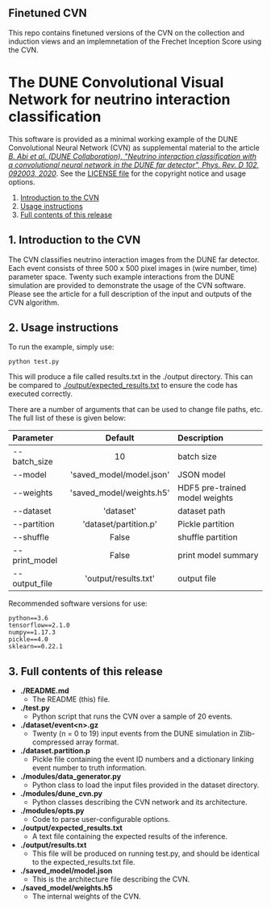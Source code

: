 ## Finetuned CVN
This repo contains finetuned versions of the CVN on the collection and induction views and an implemnetation of the Frechet Inception Score using the CVN. 

# The DUNE Convolutional Visual Network for neutrino interaction classification

This software is provided as a minimal working example of the DUNE Convolutional Neural Network (CVN) as supplemental material to the article [*B. Abi et al. (DUNE Collaboration), "Neutrino interaction classification with a convolutional neural network in the DUNE far detector", Phys. Rev. D 102, 092003, 2020*](https://link.aps.org/doi/10.1103/PhysRevD.102.092003). See the [LICENSE file](LICENSE) for the copyright notice and usage options.

1. [Introduction to the CVN](#intro)
2. [Usage instructions](#usage)
3. [Full contents of this release](#contents)

<a name="intro"></a>
## 1. Introduction to the CVN

The CVN classifies neutrino interaction images from the DUNE far detector. Each event consists of three 500 x 500 pixel images in (wire number, time) parameter space. Twenty such example interactions from the DUNE simulation are provided to demonstrate the usage of the CVN software. Please see the article for a full description of the input and outputs of the CVN algorithm.

<a name="usage"></a>
## 2. Usage instructions

To run the example, simply use:

```
python test.py
```

This will produce a file called results.txt in the ./output directory. This can be compared to [./output/expected_results.txt](output/expected_results.txt) to ensure the code has executed correctly.

There are a number of arguments that can be used to change file paths, etc. The full list of these is given below:

| Parameter                 | Default       | Description   |	
| :------------------------ |:-------------:| :-------------|
| --batch_size 	       |	10          |batch size
| --model         |        'saved_model/model.json'          |JSON model
| --weights         |        'saved_model/weights.h5'          |HDF5 pre-trained model weights
| --dataset         |        'dataset'          |dataset path
| --partition         |        'dataset/partition.p'          |Pickle partition
| --shuffle         |        False          |shuffle partition
| --print_model         |        False          |print model summary
| --output_file         |        'output/results.txt'          |output file

Recommended software versions for use:

```
python==3.6
tensorflow==2.1.0
numpy==1.17.3
pickle==4.0
sklearn==0.22.1
```
<a name="contents"></a>
## 3. Full contents of this release

- **./README.md**
	- The README (this) file.
- **./test.py**
	- Python script that runs the CVN over a sample of 20 events.
- **./dataset/event\<n\>.gz**
	- Twenty (n = 0 to 19) input events from the DUNE simulation in Zlib-compressed array format.
- **./dataset.partition.p**
	- Pickle file containing the event ID numbers and a dictionary linking event number to truth information.
- **./modules/data_generator.py**
	- Python class to load the input files provided in the dataset directory.
- **./modules/dune_cvn.py**
	- Python classes describing the CVN network and its architecture.
- **./modules/opts.py**
	- Code to parse user-configurable options.
- **./output/expected_results.txt**
	- A text file containing the expected results of the inference.
- **./output/results.txt**
	- This file will be produced on running test.py, and should be identical to the expected_results.txt file.
- **./saved_model/model.json**
 	- This is the architecture file describing the CVN.
- **./saved_model/weights.h5**
 	- The internal weights of the CVN.

